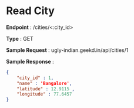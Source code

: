 # Read City
**Endpoint** : /cities/<:city_id>

**Type**	 : GET

**Sample Request** : ugly-indian.geekd.in/api/cities/1

**Sample Response** :
```json
{
	"city_id" : 1,
	"name" : 'Bangalore',
	"latitude" : 12.9115 ,
	"longitude" : 77.6457
}
```